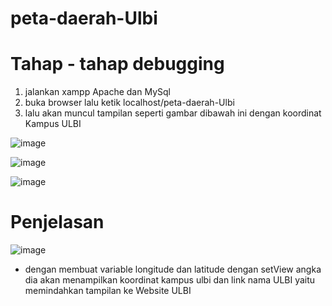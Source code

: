 # peta-daerah-Ulbi
# Tahap - tahap debugging
1. jalankan xampp Apache dan MySql
2. buka browser lalu ketik localhost/peta-daerah-Ulbi
3. lalu akan muncul tampilan seperti gambar dibawah ini dengan koordinat Kampus ULBI

![image](https://github.com/widyaanggrainii/peta-daerah-Ulbi/assets/80238819/dab67f6b-2d8d-4238-bc7d-7053b4f34871)

![image](https://github.com/widyaanggrainii/peta-daerah-Ulbi/assets/80238819/186b158e-5534-4538-9539-5b9ff053afb4)

![image](https://github.com/widyaanggrainii/peta-daerah-Ulbi/assets/80238819/bf49083d-cfbd-405a-ae7d-c983dea6dc34)

# Penjelasan

![image](https://github.com/widyaanggrainii/peta-daerah-Ulbi/assets/80238819/3c5686ed-d21c-4264-be4a-35f28531c7f0)

* dengan membuat variable longitude dan latitude dengan setView angka dia akan menampilkan koordinat kampus ulbi dan link nama ULBI yaitu
memindahkan tampilan ke Website ULBI
